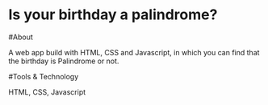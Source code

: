 # Is your birthday a palindrome?
 
#About

A web app build with HTML, CSS and Javascript, in which you can find that the birthday is Palindrome or not. 

#Tools & Technology

HTML,
CSS,
Javascript
